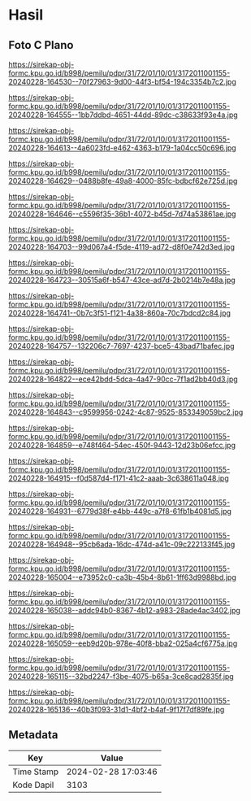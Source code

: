 # Hasil

## Foto C Plano

https://sirekap-obj-formc.kpu.go.id/b998/pemilu/pdpr/31/72/01/10/01/3172011001155-20240228-164530--70f27963-9d00-44f3-bf54-194c3354b7c2.jpg

https://sirekap-obj-formc.kpu.go.id/b998/pemilu/pdpr/31/72/01/10/01/3172011001155-20240228-164555--1bb7ddbd-4651-44dd-89dc-c38633f93e4a.jpg

https://sirekap-obj-formc.kpu.go.id/b998/pemilu/pdpr/31/72/01/10/01/3172011001155-20240228-164613--4a6023fd-e462-4363-b179-1a04cc50c696.jpg

https://sirekap-obj-formc.kpu.go.id/b998/pemilu/pdpr/31/72/01/10/01/3172011001155-20240228-164629--0488b8fe-49a8-4000-85fc-bdbcf62e725d.jpg

https://sirekap-obj-formc.kpu.go.id/b998/pemilu/pdpr/31/72/01/10/01/3172011001155-20240228-164646--c5596f35-36b1-4072-b45d-7d74a53861ae.jpg

https://sirekap-obj-formc.kpu.go.id/b998/pemilu/pdpr/31/72/01/10/01/3172011001155-20240228-164703--99d067a4-f5de-4119-ad72-d8f0e742d3ed.jpg

https://sirekap-obj-formc.kpu.go.id/b998/pemilu/pdpr/31/72/01/10/01/3172011001155-20240228-164723--30515a6f-b547-43ce-ad7d-2b0214b7e48a.jpg

https://sirekap-obj-formc.kpu.go.id/b998/pemilu/pdpr/31/72/01/10/01/3172011001155-20240228-164741--0b7c3f51-f121-4a38-860a-70c7bdcd2c84.jpg

https://sirekap-obj-formc.kpu.go.id/b998/pemilu/pdpr/31/72/01/10/01/3172011001155-20240228-164757--132206c7-7697-4237-bce5-43bad71bafec.jpg

https://sirekap-obj-formc.kpu.go.id/b998/pemilu/pdpr/31/72/01/10/01/3172011001155-20240228-164822--ece42bdd-5dca-4a47-90cc-7f1ad2bb40d3.jpg

https://sirekap-obj-formc.kpu.go.id/b998/pemilu/pdpr/31/72/01/10/01/3172011001155-20240228-164843--c9599956-0242-4c87-9525-853349059bc2.jpg

https://sirekap-obj-formc.kpu.go.id/b998/pemilu/pdpr/31/72/01/10/01/3172011001155-20240228-164859--e748f464-54ec-450f-9443-12d23b06efcc.jpg

https://sirekap-obj-formc.kpu.go.id/b998/pemilu/pdpr/31/72/01/10/01/3172011001155-20240228-164915--f0d587d4-f171-41c2-aaab-3c638611a048.jpg

https://sirekap-obj-formc.kpu.go.id/b998/pemilu/pdpr/31/72/01/10/01/3172011001155-20240228-164931--6779d38f-e4bb-449c-a7f8-61fb1b4081d5.jpg

https://sirekap-obj-formc.kpu.go.id/b998/pemilu/pdpr/31/72/01/10/01/3172011001155-20240228-164948--95cb6ada-16dc-474d-a41c-09c222133f45.jpg

https://sirekap-obj-formc.kpu.go.id/b998/pemilu/pdpr/31/72/01/10/01/3172011001155-20240228-165004--e73952c0-ca3b-45b4-8b61-1ff63d9988bd.jpg

https://sirekap-obj-formc.kpu.go.id/b998/pemilu/pdpr/31/72/01/10/01/3172011001155-20240228-165038--addc94b0-8367-4b12-a983-28ade4ac3402.jpg

https://sirekap-obj-formc.kpu.go.id/b998/pemilu/pdpr/31/72/01/10/01/3172011001155-20240228-165059--eeb9d20b-978e-40f8-bba2-025a4cf6775a.jpg

https://sirekap-obj-formc.kpu.go.id/b998/pemilu/pdpr/31/72/01/10/01/3172011001155-20240228-165115--32bd2247-f3be-4075-b65a-3ce8cad2835f.jpg

https://sirekap-obj-formc.kpu.go.id/b998/pemilu/pdpr/31/72/01/10/01/3172011001155-20240228-165136--40b3f093-31d1-4bf2-b4af-9f17f7df89fe.jpg


## Metadata

| Key        | Value               |
| ---------- | ------------------- |
| Time Stamp | 2024-02-28 17:03:46 |
| Kode Dapil | 3103                |




